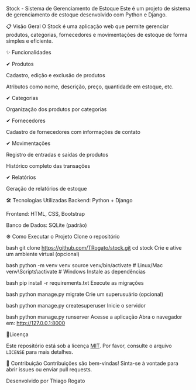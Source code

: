 Stock - Sistema de Gerenciamento de Estoque
Este é um projeto de sistema de gerenciamento de estoque desenvolvido com Python e Django.

📋 Visão Geral
O Stock é uma aplicação web que permite gerenciar produtos, categorias, fornecedores e movimentações de estoque de forma simples e eficiente.

✨ Funcionalidades

✔ Produtos

Cadastro, edição e exclusão de produtos

Atributos como nome, descrição, preço, quantidade em estoque, etc.

✔ Categorias

Organização dos produtos por categorias

✔ Fornecedores

Cadastro de fornecedores com informações de contato

✔ Movimentações

Registro de entradas e saídas de produtos

Histórico completo das transações

✔ Relatórios

Geração de relatórios de estoque

🛠 Tecnologias Utilizadas
Backend: Python + Django

Frontend: HTML, CSS, Bootstrap

Banco de Dados: SQLite (padrão)

⚙️ Como Executar o Projeto
Clone o repositório

bash
git clone https://github.com/TRogato/stock.git
cd stock
Crie e ative um ambiente virtual (opcional)

bash
python -m venv venv
source venv/bin/activate  # Linux/Mac
venv\Scripts\activate     # Windows
Instale as dependências

bash
pip install -r requirements.txt
Execute as migrações

bash
python manage.py migrate
Crie um superusuário (opcional)

bash
python manage.py createsuperuser
Inicie o servidor

bash
python manage.py runserver
Acesse a aplicação
Abra o navegador em: http://127.0.0.1:8000

📝Licença

Este repositório está sob a licença [MIT](https://github.com/TRogato/Trogato/blob/main/LICENSE). Por favor, consulte o arquivo `LICENSE` para mais detalhes.

🤝 Contribuição
Contribuições são bem-vindas! Sinta-se à vontade para abrir issues ou enviar pull requests.

Desenvolvido por Thiago Rogato
